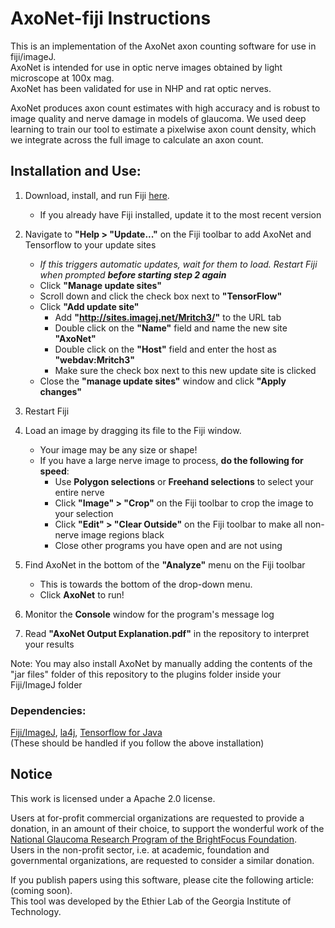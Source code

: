 # AxoNet-fiji Instructions
This is an implementation of the AxoNet axon counting software for use in fiji/imageJ.  
AxoNet is intended for use in optic nerve images obtained by light microscope at 100x mag.  
AxoNet has been validated for use in NHP and rat optic nerves.  

AxoNet produces axon count estimates with high accuracy and is robust to image quality and nerve damage in models of glaucoma. We used deep learning to train our tool to estimate a pixelwise axon count density, which we integrate across the full image to calculate an axon count.  


## Installation and Use:  

1. Download, install, and run Fiji [here](https://fiji.sc/).    
	- If you already have Fiji installed, update it to the most recent version  
	  
2. Navigate to **"Help > "Update..."** on the Fiji toolbar to add AxoNet and Tensorflow to your update sites   
	- *If this triggers automatic updates, wait for them to load. Restart Fiji when prompted __before starting step 2 again__*  
	- Click **"Manage update sites"**  
	- Scroll down and click the check box next to **"TensorFlow"**   
	- Click **"Add update site"**  
	    - Add **"http://sites.imagej.net/Mritch3/"** to the URL tab  
		- Double click on the **"Name"** field and name the new site **"AxoNet"**  
		- Double click on the **"Host"** field and enter the host as **"webdav:Mritch3"**  
		- Make sure the check box next to this new update site is clicked
	- Close the **"manage update sites"** window and click **"Apply changes"**    
	
3. Restart Fiji  

4. Load an image by dragging its file to the Fiji window.  
	- Your image may be any size or shape!  
	- If you have a large nerve image to process, **do the following for speed**:
		- Use **Polygon selections** or **Freehand selections** to select your entire nerve
		- Click **"Image" > "Crop"** on the Fiji toolbar to crop the image to your selection
		- Click **"Edit" > "Clear Outside"** on the Fiji toolbar to make all non-nerve image regions black
		- Close other programs you have open and are not using
	
5. Find AxoNet in the bottom of the **"Analyze"** menu on the Fiji toolbar  
	- This is towards the bottom of the drop-down menu.    
 	- Click **AxoNet** to run!  
	
6. Monitor the **Console** window for the program's message log  
  
7. Read **"AxoNet Output Explanation.pdf"** in the repository to interpret your results  
  
Note: You may also install AxoNet by manually adding the contents of the "jar files" folder of this repository to the plugins folder inside your Fiji/ImageJ folder


### Dependencies:  
[Fiji/ImageJ](https://fiji.sc/), [la4j](http://la4j.org/), [Tensorflow for Java](https://www.tensorflow.org/install/lang_java)  
(These should be handled if you follow the above installation)


## Notice
This work is licensed under a Apache 2.0 license.  

Users at for-profit commercial organizations are requested to provide a donation, in an amount of their choice, to  support the wonderful work of the [National Glaucoma Research Program of the BrightFocus Foundation](www.brightfocus.org).  
Users in the non-profit sector, i.e. at academic, foundation and governmental organizations, are requested to consider a similar donation.   

If you publish papers using this software, please cite the following article: (coming soon).  
This tool was developed by the Ethier Lab of the Georgia Institute of Technology.  
